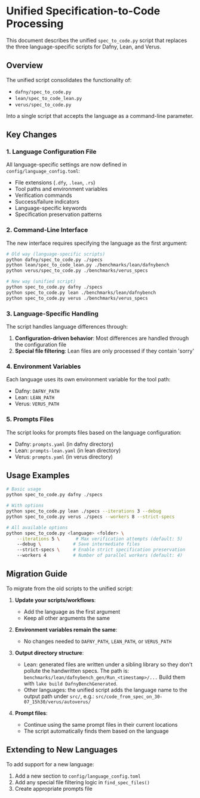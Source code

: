 # Unified Specification-to-Code Processing

This document describes the unified `spec_to_code.py` script that replaces the three language-specific scripts for Dafny, Lean, and Verus.

## Overview

The unified script consolidates the functionality of:
- `dafny/spec_to_code.py`
- `lean/spec_to_code_lean.py`
- `verus/spec_to_code.py`

Into a single script that accepts the language as a command-line parameter.

## Key Changes

### 1. Language Configuration File

All language-specific settings are now defined in `config/language_config.toml`:
- File extensions (`.dfy`, `.lean`, `.rs`)
- Tool paths and environment variables
- Verification commands
- Success/failure indicators
- Language-specific keywords
- Specification preservation patterns

### 2. Command-Line Interface

The new interface requires specifying the language as the first argument:

```bash
# Old way (language-specific scripts)
python dafny/spec_to_code.py ./specs
python lean/spec_to_code_lean.py ./benchmarks/lean/dafnybench
python verus/spec_to_code.py ./benchmarks/verus_specs

# New way (unified script)
python spec_to_code.py dafny ./specs
python spec_to_code.py lean ./benchmarks/lean/dafnybench
python spec_to_code.py verus ./benchmarks/verus_specs
```

### 3. Language-Specific Handling

The script handles language differences through:

1. **Configuration-driven behavior**: Most differences are handled through the configuration file
2. **Special file filtering**: Lean files are only processed if they contain 'sorry'

### 4. Environment Variables

Each language uses its own environment variable for the tool path:
- Dafny: `DAFNY_PATH`
- Lean: `LEAN_PATH`
- Verus: `VERUS_PATH`

### 5. Prompts Files

The script looks for prompts files based on the language configuration:
- Dafny: `prompts.yaml` (in dafny directory)
- Lean: `prompts-lean.yaml` (in lean directory)
- Verus: `prompts.yaml` (in verus directory)

## Usage Examples

```bash
# Basic usage
python spec_to_code.py dafny ./specs

# With options
python spec_to_code.py lean ./specs --iterations 3 --debug
python spec_to_code.py verus ./specs --workers 8 --strict-specs

# All available options
python spec_to_code.py <language> <folder> \
    --iterations 5 \      # Max verification attempts (default: 5)
    --debug \            # Save intermediate files
    --strict-specs \     # Enable strict specification preservation
    --workers 4          # Number of parallel workers (default: 4)
```

## Migration Guide

To migrate from the old scripts to the unified script:

1. **Update your scripts/workflows**:
   - Add the language as the first argument
   - Keep all other arguments the same

2. **Environment variables remain the same**:
   - No changes needed to `DAFNY_PATH`, `LEAN_PATH`, or `VERUS_PATH`

3. **Output directory structure**:
   - Lean: generated files are written under a sibling library so they don't pollute the handwritten specs. The path is:
     `benchmarks/lean/dafnybench_gen/Run_<timestamp>/...`
     Build them with `lake build DafnyBenchGenerated`.
   - Other languages: the unified script adds the language name to the output path under `src/`, e.g.:
     `src/code_from_spec_on_30-07_15h30/verus/autoverus/`

4. **Prompt files**:
   - Continue using the same prompt files in their current locations
   - The script automatically finds them based on the language

## Extending to New Languages

To add support for a new language:

1. Add a new section to `config/language_config.toml`
2. Add any special file filtering logic in `find_spec_files()`
3. Create appropriate prompts file
